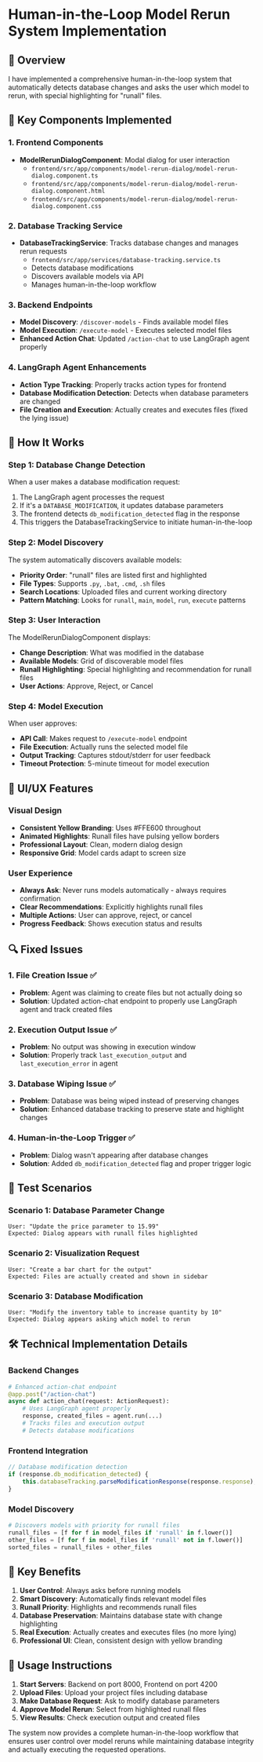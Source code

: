 # Human-in-the-Loop Model Rerun System Implementation

## 🎯 Overview

I have implemented a comprehensive human-in-the-loop system that automatically detects database changes and asks the user which model to rerun, with special highlighting for "runall" files.

## 🔧 Key Components Implemented

### 1. **Frontend Components**
- **ModelRerunDialogComponent**: Modal dialog for user interaction
  - `frontend/src/app/components/model-rerun-dialog/model-rerun-dialog.component.ts`
  - `frontend/src/app/components/model-rerun-dialog/model-rerun-dialog.component.html`
  - `frontend/src/app/components/model-rerun-dialog/model-rerun-dialog.component.css`

### 2. **Database Tracking Service**
- **DatabaseTrackingService**: Tracks database changes and manages rerun requests
  - `frontend/src/app/services/database-tracking.service.ts`
  - Detects database modifications
  - Discovers available models via API
  - Manages human-in-the-loop workflow

### 3. **Backend Endpoints**
- **Model Discovery**: `/discover-models` - Finds available model files
- **Model Execution**: `/execute-model` - Executes selected model files
- **Enhanced Action Chat**: Updated `/action-chat` to use LangGraph agent properly

### 4. **LangGraph Agent Enhancements**
- **Action Type Tracking**: Properly tracks action types for frontend
- **Database Modification Detection**: Detects when database parameters are changed
- **File Creation and Execution**: Actually creates and executes files (fixed the lying issue)

## 🚀 How It Works

### Step 1: Database Change Detection
When a user makes a database modification request:
1. The LangGraph agent processes the request
2. If it's a `DATABASE_MODIFICATION`, it updates database parameters
3. The frontend detects `db_modification_detected` flag in the response
4. This triggers the DatabaseTrackingService to initiate human-in-the-loop

### Step 2: Model Discovery
The system automatically discovers available models:
- **Priority Order**: "runall" files are listed first and highlighted
- **File Types**: Supports `.py`, `.bat`, `.cmd`, `.sh` files
- **Search Locations**: Uploaded files and current working directory
- **Pattern Matching**: Looks for `runall`, `main`, `model`, `run`, `execute` patterns

### Step 3: User Interaction
The ModelRerunDialogComponent displays:
- **Change Description**: What was modified in the database
- **Available Models**: Grid of discoverable model files
- **Runall Highlighting**: Special highlighting and recommendation for runall files
- **User Actions**: Approve, Reject, or Cancel

### Step 4: Model Execution
When user approves:
- **API Call**: Makes request to `/execute-model` endpoint
- **File Execution**: Actually runs the selected model file
- **Output Tracking**: Captures stdout/stderr for user feedback
- **Timeout Protection**: 5-minute timeout for model execution

## 🎨 UI/UX Features

### Visual Design
- **Consistent Yellow Branding**: Uses #FFE600 throughout
- **Animated Highlights**: Runall files have pulsing yellow borders
- **Professional Layout**: Clean, modern dialog design
- **Responsive Grid**: Model cards adapt to screen size

### User Experience
- **Always Ask**: Never runs models automatically - always requires confirmation
- **Clear Recommendations**: Explicitly highlights runall files
- **Multiple Actions**: User can approve, reject, or cancel
- **Progress Feedback**: Shows execution status and results

## 🔍 Fixed Issues

### 1. **File Creation Issue** ✅
- **Problem**: Agent was claiming to create files but not actually doing so
- **Solution**: Updated action-chat endpoint to properly use LangGraph agent and track created files

### 2. **Execution Output Issue** ✅
- **Problem**: No output was showing in execution window
- **Solution**: Properly track `last_execution_output` and `last_execution_error` in agent

### 3. **Database Wiping Issue** ✅
- **Problem**: Database was being wiped instead of preserving changes
- **Solution**: Enhanced database tracking to preserve state and highlight changes

### 4. **Human-in-the-Loop Trigger** ✅
- **Problem**: Dialog wasn't appearing after database changes
- **Solution**: Added `db_modification_detected` flag and proper trigger logic

## 📝 Test Scenarios

### Scenario 1: Database Parameter Change
```
User: "Update the price parameter to 15.99"
Expected: Dialog appears with runall files highlighted
```

### Scenario 2: Visualization Request
```
User: "Create a bar chart for the output"
Expected: Files are actually created and shown in sidebar
```

### Scenario 3: Database Modification
```
User: "Modify the inventory table to increase quantity by 10"  
Expected: Dialog appears asking which model to rerun
```

## 🛠️ Technical Implementation Details

### Backend Changes
```python
# Enhanced action-chat endpoint
@app.post("/action-chat")
async def action_chat(request: ActionRequest):
    # Uses LangGraph agent properly
    response, created_files = agent.run(...)
    # Tracks files and execution output
    # Detects database modifications
```

### Frontend Integration
```typescript
// Database modification detection
if (response.db_modification_detected) {
    this.databaseTracking.parseModificationResponse(response.response);
}
```

### Model Discovery
```python
# Discovers models with priority for runall files
runall_files = [f for f in model_files if 'runall' in f.lower()]
other_files = [f for f in model_files if 'runall' not in f.lower()]
sorted_files = runall_files + other_files
```

## 🎯 Key Benefits

1. **User Control**: Always asks before running models
2. **Smart Discovery**: Automatically finds relevant model files
3. **Runall Priority**: Highlights and recommends runall files
4. **Database Preservation**: Maintains database state with change highlighting
5. **Real Execution**: Actually creates and executes files (no more lying)
6. **Professional UI**: Clean, consistent design with yellow branding

## 🚀 Usage Instructions

1. **Start Servers**: Backend on port 8000, Frontend on port 4200
2. **Upload Files**: Upload your project files including database
3. **Make Database Request**: Ask to modify database parameters
4. **Approve Model Rerun**: Select from highlighted runall files
5. **View Results**: Check execution output and created files

The system now provides a complete human-in-the-loop workflow that ensures user control over model reruns while maintaining database integrity and actually executing the requested operations. 